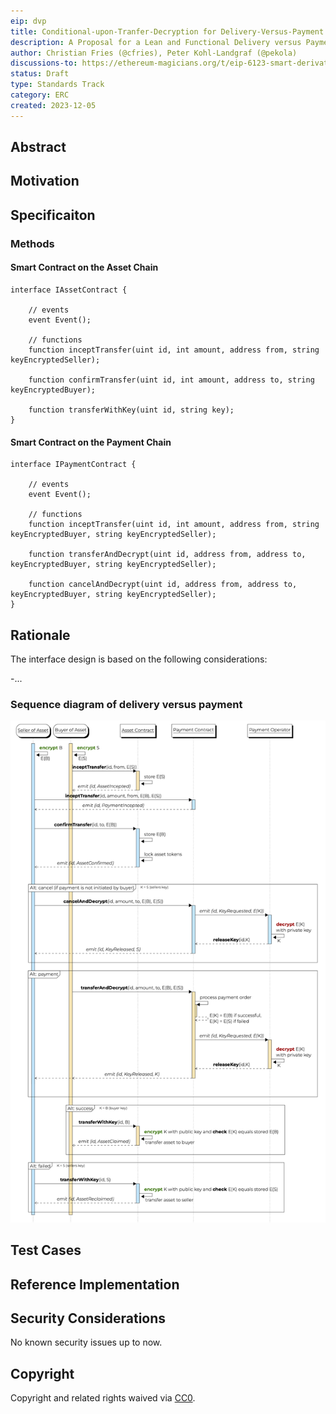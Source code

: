```yaml
---
eip: dvp
title: Conditional-upon-Tranfer-Decryption for Delivery-Versus-Payment
description: A Proposal for a Lean and Functional Delivery versus Payment
author: Christian Fries (@cfries), Peter Kohl-Landgraf (@pekola)
discussions-to: https://ethereum-magicians.org/t/eip-6123-smart-derivative-contract-frictionless-processing-of-financial-derivatives/12134
status: Draft
type: Standards Track
category: ERC
created: 2023-12-05
---
```


## Abstract


## Motivation


## Specificaiton

### Methods

#### Smart Contract on the Asset Chain

```solidity
interface IAssetContract {

    // events
    event Event();

    // functions
    function inceptTransfer(uint id, int amount, address from, string keyEncryptedSeller);

    function confirmTransfer(uint id, int amount, address to, string keyEncryptedBuyer);

    function transferWithKey(uint id, string key);
}
```
#### Smart Contract on the Payment Chain

```solidity
interface IPaymentContract {

    // events
    event Event();

    // functions
    function inceptTransfer(uint id, int amount, address from, string keyEncryptedBuyer, string keyEncryptedSeller);

    function transferAndDecrypt(uint id, address from, address to, keyEncryptedBuyer, string keyEncryptedSeller);

    function cancelAndDecrypt(uint id, address from, address to, keyEncryptedBuyer, string keyEncryptedSeller);
}
```

## Rationale

The interface design is based on the following considerations:

-...



### Sequence diagram of delivery versus payment

![image info](../assets/eip-dvp/doc/DvP-Seq-Diag.png)

## Test Cases


## Reference Implementation

## Security Considerations

No known security issues up to now.

## Copyright

Copyright and related rights waived via [CC0](../LICENSE.md).



